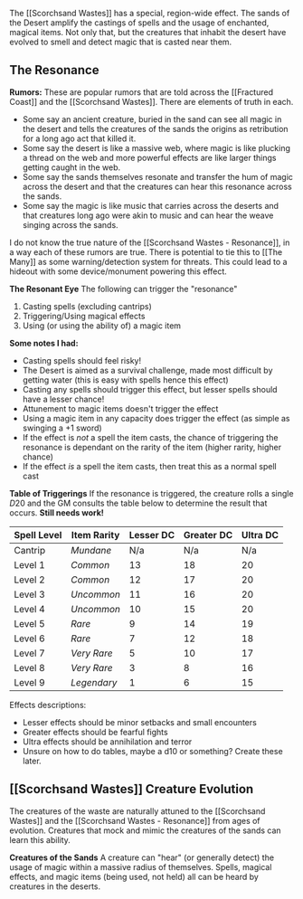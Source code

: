 The [[Scorchsand Wastes]] has a special, region-wide effect. The sands of the Desert amplify the castings of spells and the usage of enchanted, magical items. Not only that, but the creatures that inhabit the desert have evolved to smell and detect magic that is casted near them.
## The Resonance
**Rumors:**
These are popular rumors that are told across the [[Fractured Coast]] and the [[Scorchsand Wastes]]. There are elements of truth in each.
- Some say an ancient creature, buried in the sand can see all magic in the desert and tells the creatures of the sands the origins as retribution for a long ago act that killed it.
- Some say the desert is like a massive web, where magic is like plucking a thread on the web and more powerful effects are like larger things getting caught in the web.
- Some say the sands themselves resonate and transfer the hum of magic across the desert and that the creatures can hear this resonance across the sands. 
- Some say the magic is like music that carries across the deserts and that creatures long ago were akin to music and can hear the weave singing across the sands. 

I do not know the true nature of the [[Scorchsand Wastes - Resonance]], in a way each of these rumors are true. There is potential to tie this to [[The Many]] as some warning/detection system for threats. This could lead to a hideout with some device/monument powering this effect. 

**The Resonant Eye**
The following can trigger the "resonance"
1. Casting spells (excluding cantrips)
2. Triggering/Using magical effects
3. Using (or using the ability of) a magic item

**Some notes I had:**
- Casting spells should feel risky!
- The Desert is aimed as a survival challenge, made most difficult by getting water (this is easy with spells hence this effect)
- Casting any spells should trigger this effect, but lesser spells should have a lesser chance!
- Attunement to magic items doesn't trigger the effect
- Using a magic item in any capacity does trigger the effect (as simple as swinging a +1 sword)
- If the effect is *not* a spell the item casts, the chance of triggering the resonance is dependant on the rarity of the item (higher rarity, higher chance)
- If the effect *is* a spell the item casts, then treat this as a normal spell cast

**Table of Triggerings**
If the resonance is triggered, the creature rolls a single $D20$ and the GM consults the table below to determine the result that occurs. **Still needs work!**

| Spell Level | Item Rarity | Lesser DC | Greater DC | Ultra DC |
| ----------- | ----------- | --------- | ---------- | -------- |
| Cantrip     | *Mundane*   | N/a       | N/a        | N/a      |
| Level 1     | *Common*    | 13        | 18         | 20       |
| Level 2     | *Common*    | 12        | 17         | 20       |
| Level 3     | *Uncommon*  | 11        | 16         | 20       |
| Level 4     | *Uncommon*  | 10        | 15         | 20       |
| Level 5     | *Rare*      | 9         | 14         | 19       |
| Level 6     | *Rare*      | 7         | 12         | 18       |
| Level 7     | *Very Rare* | 5         | 10         | 17       |
| Level 8     | *Very Rare* | 3         | 8          | 16       |
| Level 9     | *Legendary* | 1         | 6          | 15       |
Effects descriptions:
- Lesser effects should be minor setbacks and small encounters
- Greater effects should be fearful fights
- Ultra effects should be annihilation and terror 
- Unsure on how to do tables, maybe a d10 or something? Create these later. 
## [[Scorchsand Wastes]] Creature Evolution
The creatures of the waste are naturally attuned to the [[Scorchsand Wastes]] and the [[Scorchsand Wastes - Resonance]] from ages of evolution. Creatures that mock and mimic the creatures of the sands can learn this ability.

**Creatures of the Sands**
A creature can "hear" (or generally detect) the usage of magic within a massive radius of themselves. Spells, magical effects, and magic items (being used, not held) all can be heard by creatures in the deserts. 
